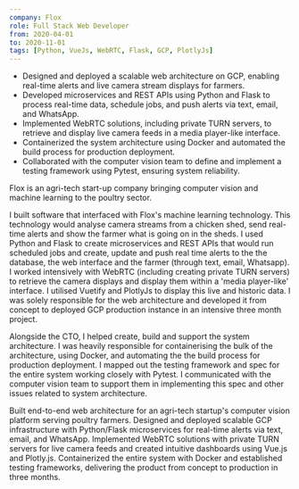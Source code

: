 ```yaml
---
company: Flox
role: Full Stack Web Developer
from: 2020-04-01
to: 2020-11-01
tags: [Python, VueJs, WebRTC, Flask, GCP, PlotlyJs]
---
```


<!--action-points-->

- Designed and deployed a scalable web architecture on GCP, enabling real-time alerts and live camera stream displays for farmers.  
- Developed microservices and REST APIs using Python and Flask to process real-time data, schedule jobs, and push alerts via text, email, and WhatsApp.  
- Implemented WebRTC solutions, including private TURN servers, to retrieve and display live camera feeds in a media player-like interface.  
- Containerized the system architecture using Docker and automated the build process for production deployment.  
- Collaborated with the computer vision team to define and implement a testing framework using Pytest, ensuring system reliability.  

<!--prose-->

Flox is an agri-tech start-up company bringing computer vision and machine learning to the poultry sector.

I built software that interfaced with Flox's machine learning technology. This technology would analyse camera streams from a chicken shed, send real-time alerts and show the farmer what is going on in the sheds. I used Python and Flask to create microservices and REST APIs that would run scheduled jobs and create, update and push real time alerts to the the database, the web interface and the farmer (through text, email, Whatsapp). I worked intensively with WebRTC (including creating private TURN servers) to retrieve the camera displays and display them within a 'media player-like' interface. I utilised Vuetify and PlotlyJs to display this live and historic data. I was solely responsible for the web architecture and developed it from concept to deployed GCP production instance in an intensive three month project.

Alongside the CTO, I helped create, build and support the system architecture. I was heavily responsible for containerising the bulk of the architecture, using Docker, and automating the the build process for production deployment. I mapped out the testing framework and spec for the entire system working closely with Pytest. I communicated with the computer vision team to support them in implementing this spec and other issues related to system architecture.

<!--linkedin-description-->

Built end-to-end web architecture for an agri-tech startup's computer vision platform serving poultry farmers. Designed and deployed scalable GCP infrastructure with Python/Flask microservices for real-time alerts via text, email, and WhatsApp. Implemented WebRTC solutions with private TURN servers for live camera feeds and created intuitive dashboards using Vue.js and Plotly.js. Containerized the entire system with Docker and established testing frameworks, delivering the product from concept to production in three months.